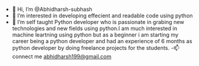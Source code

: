 - 👋 Hi, I’m @Abhidharsh-subhash
- 👀 I’m interested in developing effecient and readable code using python
- 🌱 I’m self taught Python developer who is passionate in grabing new technologies and new fields using python.I am much interested in machine leartning using python but as a beginner i am starting my career being a python developer and had an experience of 6 months as python developer by doing freelance projects for the students.
-📫connect me abhidharsh199@gmail.com
<!---
Abhidharsh-subhash/Abhidharsh-subhash is a ✨ special ✨ repository because its `README.md` (this file) appears on your GitHub profile.
You can click the Preview link to take a look at your changes.
--->
